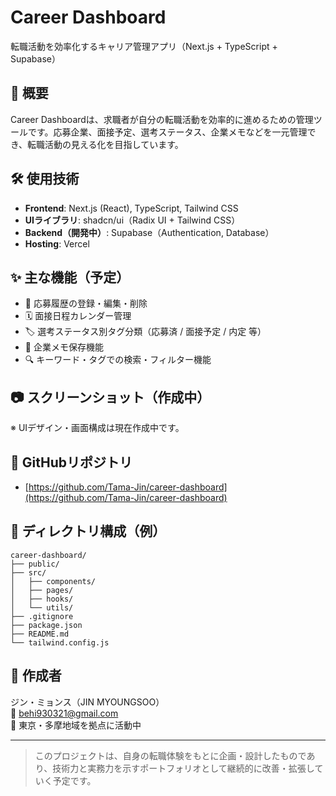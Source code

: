 # Career Dashboard

転職活動を効率化するキャリア管理アプリ（Next.js + TypeScript + Supabase）

## 📌 概要

Career Dashboardは、求職者が自分の転職活動を効率的に進めるための管理ツールです。応募企業、面接予定、選考ステータス、企業メモなどを一元管理でき、転職活動の見える化を目指しています。

## 🛠 使用技術

- **Frontend**: Next.js (React), TypeScript, Tailwind CSS  
- **UIライブラリ**: shadcn/ui（Radix UI + Tailwind CSS）  
- **Backend（開発中）**: Supabase（Authentication, Database）  
- **Hosting**: Vercel  

## ✨ 主な機能（予定）

- 📄 応募履歴の登録・編集・削除  
- 🗓 面接日程カレンダー管理  
- 🏷 選考ステータス別タグ分類（応募済 / 面接予定 / 内定 等）  
- 📝 企業メモ保存機能  
- 🔍 キーワード・タグでの検索・フィルター機能  

## 📷 スクリーンショット（作成中）

※ UIデザイン・画面構成は現在作成中です。

## 🔗 GitHubリポジトリ

- [https://github.com/Tama-Jin/career-dashboard](https://github.com/Tama-Jin/career-dashboard)

## 📁 ディレクトリ構成（例）

```
career-dashboard/
├── public/
├── src/
│   ├── components/
│   ├── pages/
│   ├── hooks/
│   └── utils/
├── .gitignore
├── package.json
├── README.md
└── tailwind.config.js
```

## 👤 作成者

ジン・ミョンス（JIN MYOUNGSOO）  
📧 behi930321@gmail.com  
📍 東京・多摩地域を拠点に活動中  

---

> このプロジェクトは、自身の転職体験をもとに企画・設計したものであり、技術力と実務力を示すポートフォリオとして継続的に改善・拡張していく予定です。

